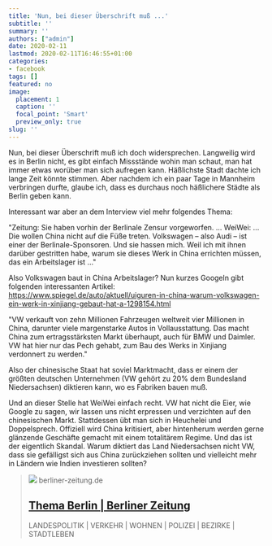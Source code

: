 ```yaml
---
title: 'Nun, bei dieser Überschrift muß ...'
subtitle: ''
summary: ''
authors: ["admin"]
date: 2020-02-11
lastmod: 2020-02-11T16:46:55+01:00
categories:
- facebook
tags: []
featured: no
image:
  placement: 1
  caption: ''
  focal_point: 'Smart'
  preview_only: true
slug: ''
---
```

Nun, bei dieser Überschrift muß ich doch widersprechen. Langweilig wird es in Berlin nicht, es gibt einfach Missstände wohin man schaut, man hat immer etwas worüber man sich aufregen kann. Häßlichste Stadt dachte ich lange Zeit könnte stimmen. Aber nachdem ich ein paar Tage in Mannheim verbringen durfte, glaube ich, dass es durchaus noch häßlichere Städte als Berlin geben kann. 

Interessant war aber an dem Interview viel mehr folgendes Thema:

"Zeitung: Sie haben vorhin der Berlinale Zensur vorgeworfen. ...
WeiWei: ... Die wollen China nicht auf die Füße treten.   Volkswagen – also Audi – ist einer der Berlinale-Sponsoren. Und sie hassen mich. Weil ich mit ihnen darüber gestritten habe, warum sie dieses Werk  in China errichten müssen, das ein Arbeitslager ist ..."

Also Volkswagen baut in China Arbeitslager? Nun kurzes Googeln gibt folgenden interessanten Artikel: https://www.spiegel.de/auto/aktuell/uiguren-in-china-warum-volkswagen-ein-werk-in-xinjiang-gebaut-hat-a-1298154.html

"VW verkauft von zehn Millionen Fahrzeugen weltweit vier Millionen in China, darunter viele margenstarke Autos in Vollausstattung. Das macht China zum ertragsstärksten Markt überhaupt, auch für BMW und Daimler. VW hat hier nur das Pech gehabt, zum Bau des Werks in Xinjiang verdonnert zu werden."

Also der chinesische Staat hat soviel Marktmacht, dass er einem der größten deutschen Unternehmen (VW gehört zu 20% dem Bundesland Niedersachsen) diktieren kann, wo es Fabriken bauen muß. 

Und an dieser Stelle hat WeiWei einfach recht. VW hat nicht die Eier, wie Google zu sagen, wir lassen uns nicht erpressen und verzichten auf den chinesischen Markt. Stattdessen übt man sich in Heuchelei und Doppelsprech. Offiziell wird China kritisiert, aber hintenherum werden gerne glänzende Geschäfte gemacht mit einem totalitärem Regime. Und das ist der eigentlich Skandal. Warum diktiert das Land Niedersachsen nicht VW, dass sie gefälligst sich aus China zurückziehen sollten und vielleicht mehr in Ländern wie Indien investieren sollten?
> [![](https://www.berliner-zeitung.de/static/tenant-dependent/favicons/android-chrome-192x192.png)](https://www.berliner-zeitung.de/mensch-metropole/berlin-ist-die-haesslichste-langweiligste-stadt-die-es-gibt-li.75855)
> berliner-zeitung.de
> ## [Thema Berlin | Berliner Zeitung](https://www.berliner-zeitung.de/mensch-metropole/berlin-ist-die-haesslichste-langweiligste-stadt-die-es-gibt-li.75855)
>
>LANDESPOLITIK | VERKEHR | WOHNEN | POLIZEI | BEZIRKE | STADTLEBEN

